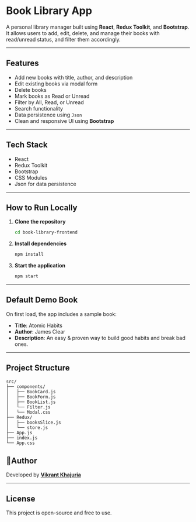 # Book Library App

A personal library manager built using **React**, **Redux Toolkit**, and **Bootstrap**. It allows users to add, edit, delete, and manage their books with read/unread status, and filter them accordingly.

---

## Features

- Add new books with title, author, and description  
- Edit existing books via modal form  
- Delete books  
- Mark books as Read or Unread  
- Filter by All, Read, or Unread  
- Search functionality
- Data persistence using `Json`  
- Clean and responsive UI using **Bootstrap**

---

## Tech Stack

- React
- Redux Toolkit
- Bootstrap
- CSS Modules
- Json for data persistence

---

## How to Run Locally

1. **Clone the repository**
   ```bash
   cd book-library-frontend
   ```

2. **Install dependencies**
   ```bash
   npm install
   ```

3. **Start the application**
   ```bash
   npm start
   ```
---

## Default Demo Book

On first load, the app includes a sample book:

- **Title**: Atomic Habits  
- **Author**: James Clear  
- **Description**: An easy & proven way to build good habits and break bad ones.

---

## Project Structure

```
src/
├── components/
│   ├── BookCard.js
│   ├── BookForm.js
│   ├── BookList.js
│   └── Filter.js
│   └── Modal.css
├── Redux/
│   ├── booksSlice.js
│   └── store.js
├── App.js
├── index.js
└── App.css
```

## 👨Author

Developed by [**Vikrant Khajuria**](https://github.com/vikrantNagarro)

---

## License

This project is open-source and free to use.
